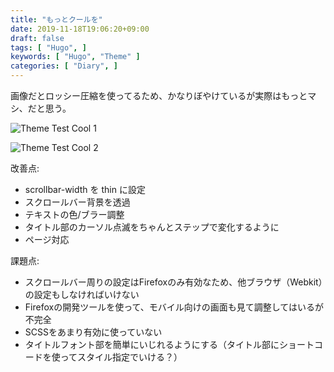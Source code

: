```yaml
---
title: "もっとクールを"
date: 2019-11-18T19:06:20+09:00
draft: false
tags: [ "Hugo", ]
keywords: [ "Hugo", "Theme" ]
categories: [ "Diary", ]
---
```


画像だとロッシー圧縮を使ってるため、かなりぼやけているが実際はもっとマシ、だと思う。  

![Theme Test Cool 1](/image/2019/11/18/more-cool_1.webp)  

![Theme Test Cool 2](/image/2019/11/18/more-cool_2.webp)  

改善点:  

 * scrollbar-width を thin に設定
 * スクロールバー背景を透過
 * テキストの色/ブラー調整
 * タイトル部のカーソル点滅をちゃんとステップで変化するように
 * ページ対応

課題点:

 * スクロールバー周りの設定はFirefoxのみ有効なため、他ブラウザ（Webkit）の設定もしなければいけない
 * Firefoxの開発ツールを使って、モバイル向けの画面も見て調整してはいるが不完全
 * SCSSをあまり有効に使っていない
 * タイトルフォント部を簡単にいじれるようにする（タイトル部にショートコードを使ってスタイル指定でいける？）